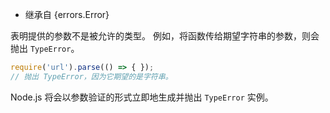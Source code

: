 
* 继承自 {errors.Error}

表明提供的参数不是被允许的类型。
例如，将函数传给期望字符串的参数，则会抛出 `TypeError`。

```js
require('url').parse(() => { });
// 抛出 TypeError，因为它期望的是字符串。
```

Node.js 将会以参数验证的形式立即地生成并抛出 `TypeError` 实例。

